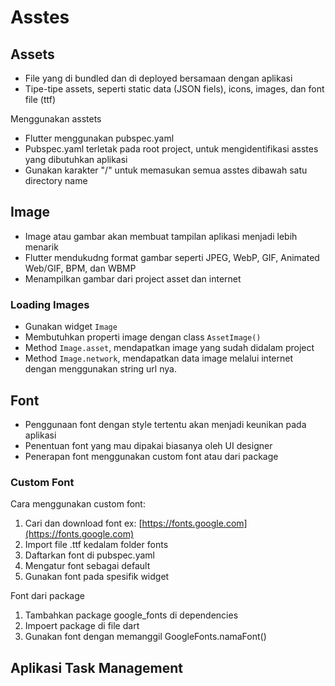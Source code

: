 # Asstes

## Assets

- File yang di bundled dan di deployed bersamaan dengan aplikasi
- Tipe-tipe assets, seperti static data (JSON fiels), icons, images, dan font file (ttf)

Menggunakan asstets

- Flutter menggunakan pubspec.yaml
- Pubspec.yaml terletak pada root project, untuk mengidentifikasi asstes yang dibutuhkan aplikasi
- Gunakan karakter "/" untuk memasukan semua asstes dibawah satu directory name

## Image

- Image atau gambar akan membuat tampilan aplikasi menjadi lebih menarik
- Flutter mendukudng format gambar seperti JPEG, WebP, GIF, Animated Web/GIF, BPM, dan WBMP
- Menampilkan gambar dari project asset dan internet

### Loading Images

- Gunakan widget `Image`
- Membutuhkan properti image dengan class `AssetImage()`
- Method `Image.asset`, mendapatkan image yang sudah didalam project
- Method `Image.network`, mendapatkan data image melalui internet dengan menggunakan string url nya.

## Font

- Penggunaan font dengan style tertentu akan menjadi keunikan pada aplikasi
- Penentuan font yang mau dipakai biasanya oleh UI designer
- Penerapan font menggunakan custom font atau dari package

### Custom Font

Cara menggunakan custom font:

1. Cari dan download font ex: [https://fonts.google.com](https://fonts.google.com)
1. Import file .ttf kedalam folder fonts
1. Daftarkan font di pubspec.yaml
1. Mengatur font sebagai default
1. Gunakan font pada spesifik widget

Font dari package

1. Tambahkan package google_fonts di dependencies
1. Impoert package di file dart
1. Gunakan font dengan memanggil GoogleFonts.namaFont()

## Aplikasi Task Management
